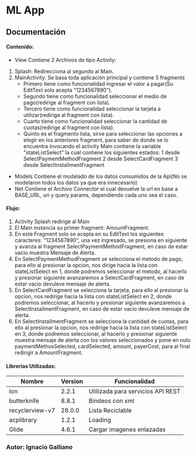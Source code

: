 # ML App

## Documentación
 
#### Contenido:

* View
Contiene 2 Archivos de tipo Activity:
1) Splash: 
	Redirecciona al segundo al Main.
2) MainActivity:
	Se basa toda aplicación principal y contiene 5 fragments 
	* Primero tiene como funcionalidad ingresar el valor a pagar(Su EditText solo acepta "1234567890").
	* Segundo tiene como funcionalidad seleccionar el medio de pago(redirige al fragment con lista).
	* Tercero tiene como funcionalidad seleccionar la tarjeta a utilizar(redirige al fragment con lista).
	* Cuarto tiene como funcionalidad seleccionar la cantidad de cuotas(redirige al fragment con lista).
	* Quinto es el fragmento lista, sirve para seleccionar las opciones a elegir en los anteriores fragment,
	para saber de donde se lo encuentra invocando el activity Main contiene la variable "stateListSelect" la 
	cual contiene los siguientes estados: 1 desde SelectPaymentMethodFragment
				              2 desde SelectCardFragment
					      3 desde SelectInstallmentFragment
* Models
	Contiene el modelado de los datos consumidos de la Api(No se modelaron todos los datos ya que era innecesario)
* Net
	Contiene el Archivo Connector el cual devuelve la url en base a BASE_URL, uri y query params, dependiendo 
	cada uno sea el caso.

#### Flujo:
1) Activity Splash redirige al Main
2) El Main instancia su primer fragment: AmountFragment.
3) En este Fragment solo se acepta en su EditText los siguientes caracteres: "1234567890", una vez ingresado,
   se presiona en siguiente y avanza al fragment SelectPaymentMethodFragment, en caso de estar vacio muestra Mensaje de Alerta.
4) En SelectPaymentMethodFragment se selecciona el metodo de pago, para ello al presionar la opcion, nos dirige hacia 
   la lista con stateListSelect en 1, donde podremos seleccionar el metodo, al hacerlo y presionar siguiente avanzaremos a 
   SelectCardFragment, en caso de estar vacio devuleve mensaje de alerta.
5) En SelectCardFragment se selecciona la tarjeta, para ello al presionar la opcion, nos redirige hacia 
   la lista con stateListSelect en 2, donde podremos seleccionar, al hacerlo y presionar siguiente avanzaremos a 
   SelectInstallmentFragment, en caso de estar vacio devuleve mensaje de alerta.
5) En SelectInstallmentFragment se selecciona la cantidad de cuotas, para ello al presionar la opcion, nos redirige hacia 
   la lista con stateListSelect en 3, donde podremos seleccionar, al hacerlo y presionar siguiente muestra mensaje de alerta
   con los valores seleccionados y pone en nulo paymentMethosSelected, cardSelected, amount, payerCost, para al final redirigir a 
   AmountFragment.
   
#### Librerias Utilizadas:

Nombre|Version|Funcionalidad
|----------------|--------|----------------------------------|
|Ion		 |2.2.1   |Utilizada para servicios API REST |
|butterknife  	 |8.8.1   |Bindeos con xml                   |
|recyclerview-v7 |28.0.0  |Lista Reciclable                  |
|acplibrary 	 |1.2.1   |Loading                           |
|Glide 	 	 |4.6.1   |Cargar imagenes enlazadas         |


### Autor: Ignacio Galliano


